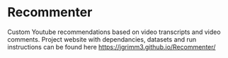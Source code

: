 # Recommenter
Custom Youtube recommendations based on video transcripts and video comments. Project website with dependancies, datasets and run instructions can be found here https://jgrimm3.github.io/Recommenter/


